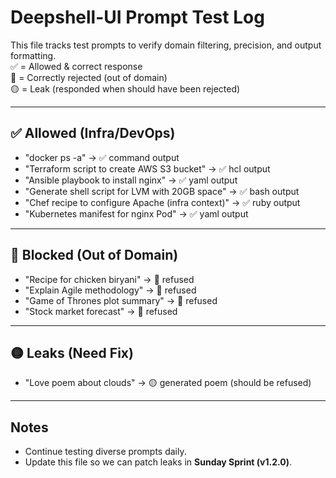 # Deepshell-UI Prompt Test Log

This file tracks test prompts to verify domain filtering, precision, and output formatting.  
✅ = Allowed & correct response  
🚫 = Correctly rejected (out of domain)  
🟡 = Leak (responded when should have been rejected)

---

## ✅ Allowed (Infra/DevOps)
- "docker ps -a" → ✅ command output
- "Terraform script to create AWS S3 bucket" → ✅ hcl output
- "Ansible playbook to install nginx" → ✅ yaml output
- "Generate shell script for LVM with 20GB space" → ✅ bash output
- "Chef recipe to configure Apache (infra context)" → ✅ ruby output
- "Kubernetes manifest for nginx Pod" → ✅ yaml output

---

## 🚫 Blocked (Out of Domain)
- "Recipe for chicken biryani" → 🚫 refused
- "Explain Agile methodology" → 🚫 refused
- "Game of Thrones plot summary" → 🚫 refused
- "Stock market forecast" → 🚫 refused

---

## 🟡 Leaks (Need Fix)
- "Love poem about clouds" → 🟡 generated poem (should be refused)

---

## Notes
- Continue testing diverse prompts daily.  
- Update this file so we can patch leaks in **Sunday Sprint (v1.2.0)**.
